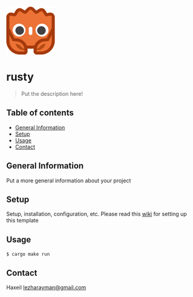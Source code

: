 ![Project Logo](./godot/assets/godot-ferris-128x128.png)

# rusty
> Put the description here!

## Table of contents
* [General Information](#general-information)
* [Setup](#setup)
* [Usage](#usage)
* [Contact](#contact)

## General Information
Put a more general information about your project

## Setup
Setup, installation, configuration, etc. Please read this [wiki](https://github.com/macalimlim/godot-rust-template/wiki) for setting up this template

## Usage
```shell
$ cargo make run
```
## Contact
Haxeil <lezharayman@gmail.com>
